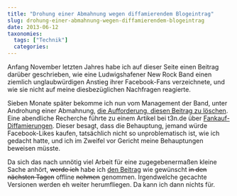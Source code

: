 ```yaml
---
title: "Drohung einer Abmahnung wegen diffamierendem Blogeintrag"
slug: drohung-einer-abmahnung-wegen-diffamierendem-blogeintrag
date: 2013-06-12
taxonomies:
  tags: ["Technik"]
  categories: 
---
```


<p>Anfang November letzten Jahres habe ich auf dieser Seite einen Beitrag darüber geschrieben, wie eine Ludwigshafener New Rock Band einen ziemlich unglaubwürdigen Anstieg ihrer Facebook-Fans verzeichnete, und wie sie nicht auf meine diesbezüglichen Nachfragen reagierte.

Sieben Monate später bekomme ich nun vom Management der Band, unter Androhung einer Abmahnung, <a href="http://pastebin.com/5bCbC3T4">die Aufforderung, diesen Beitrag zu löschen</a>. Eine abendliche Recherche führte zu einem Artikel bei t3n.de über <a href="http://t3n.de/news/fankauf-diffamierungen-vermeidet-438939/">Fankauf-Diffamierungen</a>. Dieser besagt, dass die Behauptung, jemand würde Facebook-Likes kaufen, tatsächlich nicht so unproblematisch ist, wie ich gedacht hatte, und ich im Zweifel vor Gericht meine Behauptungen beweisen müsste.

Da sich das nach unnötig viel Arbeit für eine zugegebenermaßen kleine Sache anhört, <del datetime="2013-06-14T10:00:40+00:00">werde ich</del> habe ich <a href="/?p=xxxx">den Beitrag</a> wie gewünscht <del datetime="2013-06-14T10:00:40+00:00">in den nächsten Tagen</del> offline <del datetime="2013-06-14T10:00:40+00:00">nehmen</del> genommen. Irgendwelche gecachte Versionen werden eh weiter herumfliegen. Da kann ich dann nichts für.</p>